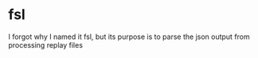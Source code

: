 # fsl
I forgot why I named it fsl, but its purpose is to parse the json output from processing replay files
